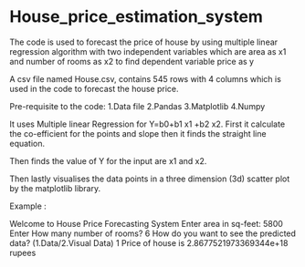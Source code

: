 # House_price_estimation_system

The code is used to forecast the price of house by using multiple linear regression algorithm with two independent variables which are area as x1 and number of rooms as x2 to find dependent variable price as y

A csv file named House.csv, contains 545 rows with 4 columns which is used in the code to forecast the house price.

Pre-requisite to the code:
1.Data file
2.Pandas
3.Matplotlib
4.Numpy

It uses Multiple linear Regression for Y=b0+b1 x1 +b2 x2.
First it calculate the co-efficient for the points and slope then it finds the straight line equation.

Then finds the value of Y for the input are x1 and x2.

Then lastly visualises the data points in a three dimension (3d) scatter plot by the matplotlib library.

Example :

Welcome to House Price Forecasting System
Enter area in sq-feet: 5800
Enter How many number of rooms? 6
How do  you want to see the predicted data? (1.Data/2.Visual Data) 1
Price of house is 2.8677521973369344e+18 rupees
